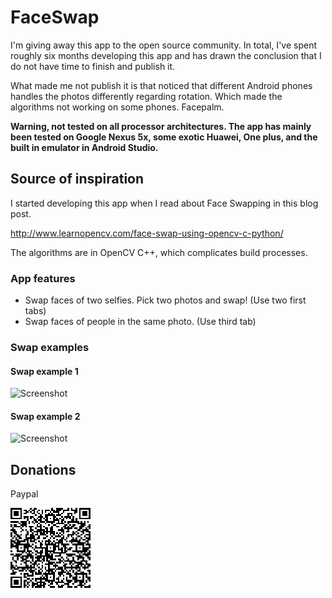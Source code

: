 # FaceSwap
I'm giving away this app to the open source community. In total, I've spent roughly six months developing this app and has drawn the conclusion that I do not have time to finish and publish it. 

What made me not publish it is that noticed that different Android phones handles the photos differently regarding rotation. Which made the algorithms not working on some phones. Facepalm.

**Warning, not tested on all processor architectures. The app has mainly been tested on Google Nexus 5x, some exotic Huawei, One plus, and the built in emulator in Android Studio.**


## Source of inspiration
I started developing this app when I read about Face Swapping in this blog post.

http://www.learnopencv.com/face-swap-using-opencv-c-python/
 
The algorithms are in OpenCV C++, which complicates build processes. 


### App features
* Swap faces of two selfies. Pick two photos and swap! (Use two first tabs)
* Swap faces of people in the same photo. (Use third tab)

### Swap examples
#### Swap example 1
![Screenshot](./images/fs1.png)

#### Swap example 2
![Screenshot](./images/fs2.png)

## Donations

Paypal

![Paypal](images/QR-kod.png)